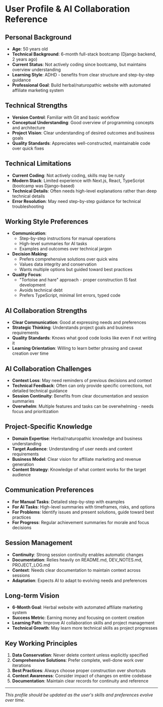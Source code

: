 # User Profile & AI Collaboration Reference

## Personal Background
- **Age**: 50 years old
- **Technical Background**: 6-month full-stack bootcamp (Django backend, 2 years ago)
- **Current Status**: Not actively coding since bootcamp, but maintains overview understanding
- **Learning Style**: ADHD - benefits from clear structure and step-by-step guidance
- **Professional Goal**: Build herbal/naturopathic website with automated affiliate marketing system

## Technical Strengths
- **Version Control**: Familiar with Git and basic workflow
- **Conceptual Understanding**: Good overview of programming concepts and architecture
- **Project Vision**: Clear understanding of desired outcomes and business goals
- **Quality Standards**: Appreciates well-constructed, maintainable code over quick fixes

## Technical Limitations
- **Current Coding**: Not actively coding, skills may be rusty
- **Modern Stack**: Limited experience with Next.js, React, TypeScript (bootcamp was Django-based)
- **Technical Details**: Often needs high-level explanations rather than deep technical details
- **Error Resolution**: May need step-by-step guidance for technical troubleshooting

## Working Style Preferences
- **Communication**: 
  - Step-by-step instructions for manual operations
  - High-level summaries for AI tasks
  - Examples and outcomes over technical jargon
- **Decision Making**: 
  - Prefers comprehensive solutions over quick wins
  - Values data integrity and conservation
  - Wants multiple options but guided toward best practices
- **Quality Focus**: 
  - "Tortoise and hare" approach - proper construction IS fast development
  - Avoids technical debt
  - Prefers TypeScript, minimal lint errors, typed code

## AI Collaboration Strengths
- **Clear Communication**: Good at expressing needs and preferences
- **Strategic Thinking**: Understands project goals and business requirements
- **Quality Standards**: Knows what good code looks like even if not writing it
- **Learning Orientation**: Willing to learn better phrasing and caveat creation over time

## AI Collaboration Challenges
- **Context Loss**: May need reminders of previous decisions and context
- **Technical Feedback**: Often can only provide specific corrections, not detailed technical guidance
- **Session Continuity**: Benefits from clear documentation and session summaries
- **Overwhelm**: Multiple features and tasks can be overwhelming - needs focus and prioritization

## Project-Specific Knowledge
- **Domain Expertise**: Herbal/naturopathic knowledge and business understanding
- **Target Audience**: Understanding of user needs and content requirements
- **Business Model**: Clear vision for affiliate marketing and revenue generation
- **Content Strategy**: Knowledge of what content works for the target audience

## Communication Preferences
- **For Manual Tasks**: Detailed step-by-step with examples
- **For AI Tasks**: High-level summaries with timeframes, risks, and options
- **For Problems**: Identify issues and present solutions, guide toward best practices
- **For Progress**: Regular achievement summaries for morale and focus decisions

## Session Management
- **Continuity**: Strong session continuity enables automatic changes
- **Documentation**: Relies heavily on README.md, DEV_NOTES.md, PROJECT_LOG.md
- **Context**: Needs clear documentation to maintain context across sessions
- **Adaptation**: Expects AI to adapt to evolving needs and preferences

## Long-term Vision
- **6-Month Goal**: Herbal website with automated affiliate marketing system
- **Success Metric**: Earning money and focusing on content creation
- **Learning Path**: Improve AI collaboration skills and project management
- **Technical Growth**: May learn more technical skills as project progresses

## Key Working Principles
1. **Data Conservation**: Never delete content unless explicitly specified
2. **Comprehensive Solutions**: Prefer complete, well-done work over iterations
3. **Best Practices**: Always choose proper construction over shortcuts
4. **Context Awareness**: Consider impact of changes on entire codebase
5. **Documentation**: Maintain clear records for continuity and reference

---

*This profile should be updated as the user's skills and preferences evolve over time.* 